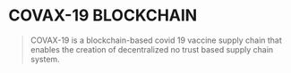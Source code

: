# COVAX-19 BLOCKCHAIN

> COVAX-19 is a blockchain-based covid 19 vaccine supply chain that enables the creation of decentralized no trust based supply chain system.
> 